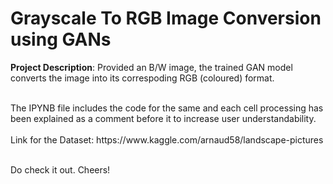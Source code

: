 # Grayscale To RGB Image Conversion using GANs


**Project Description**: Provided an B/W image, the trained GAN model converts the image into its correspoding RGB (coloured) format.

<br>
The IPYNB file includes the code for the same and each cell processing has been explained as a comment before it to increase user understandability.

<br>
<br>
Link for the Dataset: https://www.kaggle.com/arnaud58/landscape-pictures
<br>
<br>

Do check it out. Cheers!
<br>

